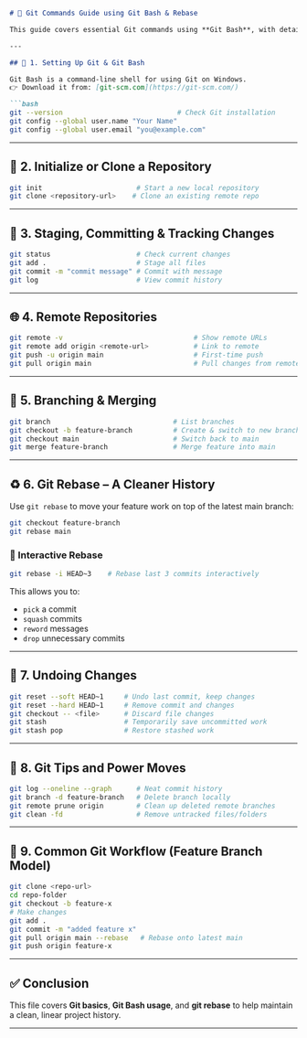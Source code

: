 
````markdown
# 🚀 Git Commands Guide using Git Bash & Rebase

This guide covers essential Git commands using **Git Bash**, with detailed examples and instructions on how to use `git rebase` for a clean commit history.

---

## 📁 1. Setting Up Git & Git Bash

Git Bash is a command-line shell for using Git on Windows.  
👉 Download it from: [git-scm.com](https://git-scm.com/)

```bash
git --version                            # Check Git installation
git config --global user.name "Your Name"
git config --global user.email "you@example.com"
````

---

## 🔧 2. Initialize or Clone a Repository

```bash
git init                       # Start a new local repository
git clone <repository-url>    # Clone an existing remote repo
```

---

## 📄 3. Staging, Committing & Tracking Changes

```bash
git status                     # Check current changes
git add .                      # Stage all files
git commit -m "commit message" # Commit with message
git log                        # View commit history
```

---

## 🌐 4. Remote Repositories

```bash
git remote -v                                # Show remote URLs
git remote add origin <remote-url>           # Link to remote
git push -u origin main                      # First-time push
git pull origin main                         # Pull changes from remote
```

---

## 🌿 5. Branching & Merging

```bash
git branch                              # List branches
git checkout -b feature-branch          # Create & switch to new branch
git checkout main                       # Switch back to main
git merge feature-branch                # Merge feature into main
```

---

## ♻️ 6. Git Rebase – A Cleaner History

Use `git rebase` to move your feature work on top of the latest main branch:

```bash
git checkout feature-branch
git rebase main
```

### 🔁 Interactive Rebase

```bash
git rebase -i HEAD~3    # Rebase last 3 commits interactively
```

This allows you to:

* `pick` a commit
* `squash` commits
* `reword` messages
* `drop` unnecessary commits

---

## 🧽 7. Undoing Changes

```bash
git reset --soft HEAD~1     # Undo last commit, keep changes
git reset --hard HEAD~1     # Remove commit and changes
git checkout -- <file>      # Discard file changes
git stash                   # Temporarily save uncommitted work
git stash pop               # Restore stashed work
```

---

## 🧠 8. Git Tips and Power Moves

```bash
git log --oneline --graph      # Neat commit history
git branch -d feature-branch   # Delete branch locally
git remote prune origin        # Clean up deleted remote branches
git clean -fd                  # Remove untracked files/folders
```

---

## 🧪 9. Common Git Workflow (Feature Branch Model)

```bash
git clone <repo-url>
cd repo-folder
git checkout -b feature-x
# Make changes
git add .
git commit -m "added feature x"
git pull origin main --rebase   # Rebase onto latest main
git push origin feature-x
```

---

## ✅ Conclusion

This file covers **Git basics**, **Git Bash usage**, and **git rebase** to help maintain a clean, linear project history.

---